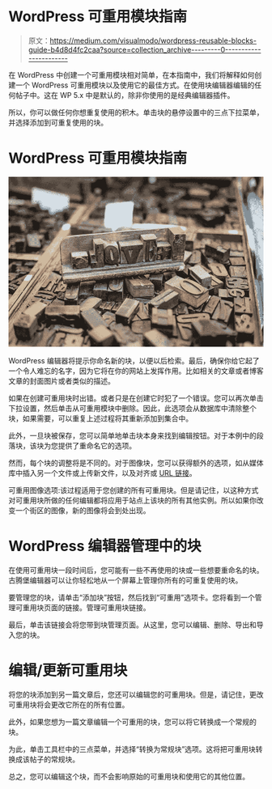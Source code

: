 # WordPress 可重用模块指南

> 原文：<https://medium.com/visualmodo/wordpress-reusable-blocks-guide-b4d8d4fc2caa?source=collection_archive---------0----------------------->

在 WordPress 中创建一个可重用模块相对简单，在本指南中，我们将解释如何创建一个 WordPress 可重用模块以及使用它的最佳方式。在使用块编辑器编辑的任何帖子中。这在 WP 5.x 中是默认的，除非你使用的是经典编辑器插件。

所以，你可以做任何你想重复使用的积木。单击块的悬停设置中的三点下拉菜单，并选择添加到可重复使用的块。

# WordPress 可重用模块指南

![](img/0680f5ccaf9787c28cc76deeb46fde6f.png)

WordPress 编辑器将提示你命名新的块，以便以后检索。最后，确保你给它起了一个令人难忘的名字，因为它将在你的网站上发挥作用。比如相关的文章或者博客文章的封面图片或者类似的描述。

如果在创建可重用块时出错。或者只是在创建它时犯了一个错误。您可以再次单击下拉设置，然后单击从可重用模块中删除。因此，此选项会从数据库中清除整个块，如果需要，可以重复上述过程将其重新添加到集合中。

此外，一旦块被保存，您可以简单地单击块本身来找到编辑按钮。对于本例中的段落块，该块为您提供了重命名它的选项。

然而，每个块的调整将是不同的。对于图像块，您可以获得额外的选项，如从媒体库中插入另一个文件或上传新文件，以及对齐或 [URL 链接](https://visualmodo.com/starting-a-podcast-for-free-with-anchor/)。

可重用图像选项:该过程适用于您创建的所有可重用块。但是请记住，以这种方式对可重用块所做的任何编辑都将应用于站点上该块的所有其他实例。所以如果你改变一个街区的图像，新的图像将会到处出现。

# WordPress 编辑器管理中的块

在使用可重用块一段时间后，您可能有一些不再使用的块或一些想要重命名的块。古腾堡编辑器可以让你轻松地从一个屏幕上管理你所有的可重复使用的块。

要管理您的块，请单击“添加块”按钮，然后找到“可重用”选项卡。您将看到一个管理可重用块页面的链接。管理可重用块链接。

最后，单击该链接会将您带到块管理页面。从这里，您可以编辑、删除、导出和导入您的块。

# 编辑/更新可重用块

将您的块添加到另一篇文章后，您还可以编辑您的可重用块。但是，请记住，更改可重用块将会更改它所在的所有位置。

此外，如果您想为一篇文章编辑一个可重用的块，您可以将它转换成一个常规的块。

为此，单击工具栏中的三点菜单，并选择“转换为常规块”选项。这将把可重用块转换成该帖子的常规块。

总之，您可以编辑这个块，而不会影响原始的可重用块和使用它的其他位置。